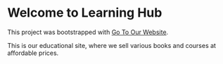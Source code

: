 # Welcome to Learning Hub

This project was bootstrapped with [Go To Our Website](https://zealous-panini-6eec03.netlify.app/).

This is our educational site, where we sell various books and courses at affordable prices.
